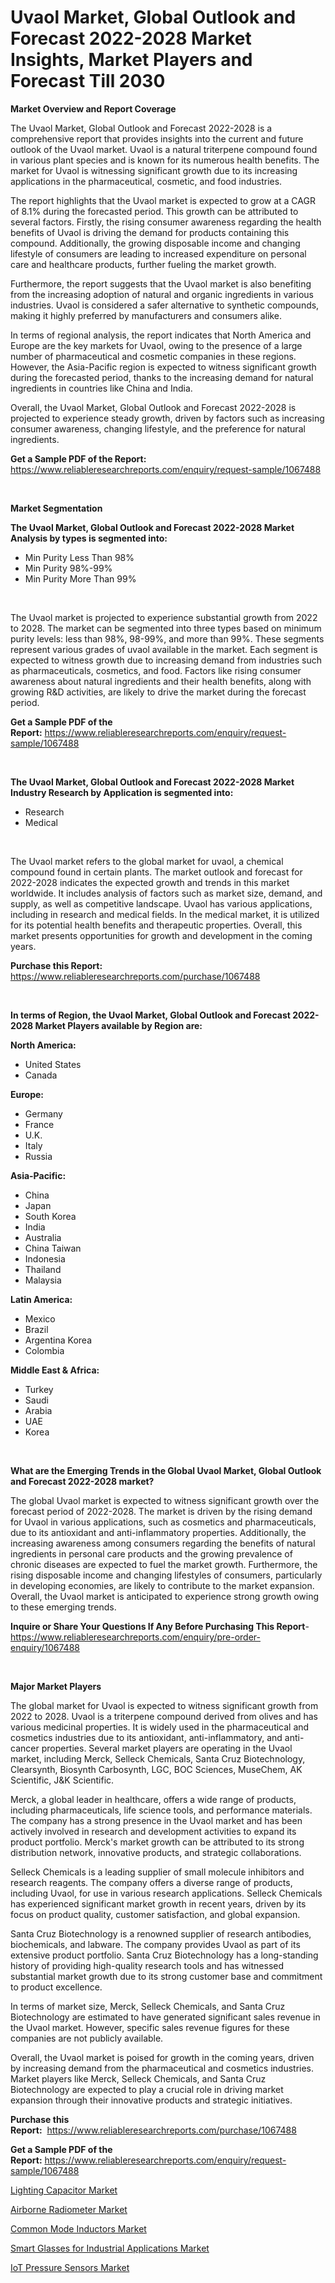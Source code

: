 <p><h1>Uvaol Market, Global Outlook and Forecast 2022-2028 Market Insights, Market Players and Forecast Till 2030</h1></p><p><strong>Market Overview and Report Coverage</strong></p>
<p><p>The Uvaol Market, Global Outlook and Forecast 2022-2028 is a comprehensive report that provides insights into the current and future outlook of the Uvaol market. Uvaol is a natural triterpene compound found in various plant species and is known for its numerous health benefits. The market for Uvaol is witnessing significant growth due to its increasing applications in the pharmaceutical, cosmetic, and food industries.</p><p>The report highlights that the Uvaol market is expected to grow at a CAGR of 8.1% during the forecasted period. This growth can be attributed to several factors. Firstly, the rising consumer awareness regarding the health benefits of Uvaol is driving the demand for products containing this compound. Additionally, the growing disposable income and changing lifestyle of consumers are leading to increased expenditure on personal care and healthcare products, further fueling the market growth.</p><p>Furthermore, the report suggests that the Uvaol market is also benefiting from the increasing adoption of natural and organic ingredients in various industries. Uvaol is considered a safer alternative to synthetic compounds, making it highly preferred by manufacturers and consumers alike.</p><p>In terms of regional analysis, the report indicates that North America and Europe are the key markets for Uvaol, owing to the presence of a large number of pharmaceutical and cosmetic companies in these regions. However, the Asia-Pacific region is expected to witness significant growth during the forecasted period, thanks to the increasing demand for natural ingredients in countries like China and India.</p><p>Overall, the Uvaol Market, Global Outlook and Forecast 2022-2028 is projected to experience steady growth, driven by factors such as increasing consumer awareness, changing lifestyle, and the preference for natural ingredients.</p></p>
<p><strong>Get a Sample PDF of the Report:</strong> <a href="https://www.reliableresearchreports.com/enquiry/request-sample/1067488">https://www.reliableresearchreports.com/enquiry/request-sample/1067488</a></p>
<p>&nbsp;</p>
<p><strong>Market Segmentation</strong></p>
<p><strong>The Uvaol Market, Global Outlook and Forecast 2022-2028 Market Analysis by types is segmented into:</strong></p>
<p><ul><li>Min Purity Less Than 98%</li><li>Min Purity 98%-99%</li><li>Min Purity More Than 99%</li></ul></p>
<p>&nbsp;</p>
<p><p>The Uvaol market is projected to experience substantial growth from 2022 to 2028. The market can be segmented into three types based on minimum purity levels: less than 98%, 98-99%, and more than 99%. These segments represent various grades of uvaol available in the market. Each segment is expected to witness growth due to increasing demand from industries such as pharmaceuticals, cosmetics, and food. Factors like rising consumer awareness about natural ingredients and their health benefits, along with growing R&D activities, are likely to drive the market during the forecast period.</p></p>
<p><strong>Get a Sample PDF of the Report:</strong>&nbsp;<a href="https://www.reliableresearchreports.com/enquiry/request-sample/1067488">https://www.reliableresearchreports.com/enquiry/request-sample/1067488</a></p>
<p>&nbsp;</p>
<p><strong>The Uvaol Market, Global Outlook and Forecast 2022-2028 Market Industry Research by Application is segmented into:</strong></p>
<p><ul><li>Research</li><li>Medical</li></ul></p>
<p>&nbsp;</p>
<p><p>The Uvaol market refers to the global market for uvaol, a chemical compound found in certain plants. The market outlook and forecast for 2022-2028 indicates the expected growth and trends in this market worldwide. It includes analysis of factors such as market size, demand, and supply, as well as competitive landscape. Uvaol has various applications, including in research and medical fields. In the medical market, it is utilized for its potential health benefits and therapeutic properties. Overall, this market presents opportunities for growth and development in the coming years.</p></p>
<p><strong>Purchase this Report:</strong>&nbsp; <a href="https://www.reliableresearchreports.com/purchase/1067488">https://www.reliableresearchreports.com/purchase/1067488</a></p>
<p>&nbsp;</p>
<p><strong>In terms of Region, the Uvaol Market, Global Outlook and Forecast 2022-2028 Market Players available by Region are:</strong></p>
<p>
    <p> <strong> North America: </strong>
        <ul>
            <li>United States</li>
            <li>Canada</li>
        </ul>
        </p> 
    <p> <strong> Europe: </strong>
        <ul>
            <li>Germany</li>
            <li>France</li>
            <li>U.K.</li>
            <li>Italy</li>
            <li>Russia</li>
        </ul>
        </p> 
    <p> <strong> Asia-Pacific: </strong>
        <ul>
            <li>China</li>
            <li>Japan</li>
            <li>South Korea</li>
            <li>India</li>
            <li>Australia</li>
            <li>China Taiwan</li>
            <li>Indonesia</li>
            <li>Thailand</li>
            <li>Malaysia</li>
        </ul>
        </p> 
    <p> <strong> Latin America: </strong>
        <ul>
            <li>Mexico</li>
            <li>Brazil</li>
            <li>Argentina Korea</li>
            <li>Colombia</li>
        </ul>
        </p> 
    <p> <strong> Middle East & Africa: </strong>
        <ul>
            <li>Turkey</li>
            <li>Saudi</li>
            <li>Arabia</li>
            <li>UAE</li>
            <li>Korea</li>
        </ul>
    </p>
    </p>
<p>&nbsp;</p>
<p><strong>What are the Emerging Trends in the Global Uvaol Market, Global Outlook and Forecast 2022-2028 market?</strong></p>
<p><p>The global Uvaol market is expected to witness significant growth over the forecast period of 2022-2028. The market is driven by the rising demand for Uvaol in various applications, such as cosmetics and pharmaceuticals, due to its antioxidant and anti-inflammatory properties. Additionally, the increasing awareness among consumers regarding the benefits of natural ingredients in personal care products and the growing prevalence of chronic diseases are expected to fuel the market growth. Furthermore, the rising disposable income and changing lifestyles of consumers, particularly in developing economies, are likely to contribute to the market expansion. Overall, the Uvaol market is anticipated to experience strong growth owing to these emerging trends.</p></p>
<p><strong>Inquire or Share Your Questions If Any Before Purchasing This Report</strong>- <a href="https://www.reliableresearchreports.com/enquiry/pre-order-enquiry/1067488">https://www.reliableresearchreports.com/enquiry/pre-order-enquiry/1067488</a></p>
<p>&nbsp;</p>
<p><strong>Major Market Players</strong></p>
<p><p>The global market for Uvaol is expected to witness significant growth from 2022 to 2028. Uvaol is a triterpene compound derived from olives and has various medicinal properties. It is widely used in the pharmaceutical and cosmetics industries due to its antioxidant, anti-inflammatory, and anti-cancer properties. Several market players are operating in the Uvaol market, including Merck, Selleck Chemicals, Santa Cruz Biotechnology, Clearsynth, Biosynth Carbosynth, LGC, BOC Sciences, MuseChem, AK Scientific, J&K Scientific.</p><p>Merck, a global leader in healthcare, offers a wide range of products, including pharmaceuticals, life science tools, and performance materials. The company has a strong presence in the Uvaol market and has been actively involved in research and development activities to expand its product portfolio. Merck's market growth can be attributed to its strong distribution network, innovative products, and strategic collaborations.</p><p>Selleck Chemicals is a leading supplier of small molecule inhibitors and research reagents. The company offers a diverse range of products, including Uvaol, for use in various research applications. Selleck Chemicals has experienced significant market growth in recent years, driven by its focus on product quality, customer satisfaction, and global expansion.</p><p>Santa Cruz Biotechnology is a renowned supplier of research antibodies, biochemicals, and labware. The company provides Uvaol as part of its extensive product portfolio. Santa Cruz Biotechnology has a long-standing history of providing high-quality research tools and has witnessed substantial market growth due to its strong customer base and commitment to product excellence.</p><p>In terms of market size, Merck, Selleck Chemicals, and Santa Cruz Biotechnology are estimated to have generated significant sales revenue in the Uvaol market. However, specific sales revenue figures for these companies are not publicly available.</p><p>Overall, the Uvaol market is poised for growth in the coming years, driven by increasing demand from the pharmaceutical and cosmetics industries. Market players like Merck, Selleck Chemicals, and Santa Cruz Biotechnology are expected to play a crucial role in driving market expansion through their innovative products and strategic initiatives.</p></p>
<p><strong>Purchase this Report:</strong>&nbsp;&nbsp;<a href="https://www.reliableresearchreports.com/purchase/1067488">https://www.reliableresearchreports.com/purchase/1067488</a></p>
<p></p>
<p><strong>Get a Sample PDF of the Report:</strong>&nbsp;<a href="https://www.reliableresearchreports.com/enquiry/request-sample/1067488">https://www.reliableresearchreports.com/enquiry/request-sample/1067488</a></p>
<p><p><a href="https://medium.com/@russpollich/lighting-capacitor-market-size-growth-forecast-2023-2030-279ed6201cb6">Lighting Capacitor Market</a></p><p><a href="https://www.reportprime.com/airborne-radiometer-r5656">Airborne Radiometer Market</a></p><p><a href="https://medium.com/@robbleannon/common-mode-inductors-market-size-growth-forecast-2023-2030-70c93964945b">Common Mode Inductors Market</a></p><p><a href="https://www.reportprime.com/smart-glasses-for-industrial-applications-r5651">Smart Glasses for Industrial Applications Market</a></p><p><a href="https://www.linkedin.com/pulse/iot-pressure-sensors-market-size-2023-2030-global-industrial-kqdwc/">IoT Pressure Sensors Market</a></p></p>